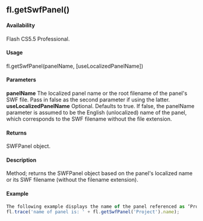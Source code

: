 ## fl.getSwfPanel()

#### Availability

Flash CS5.5 Professional.

#### Usage

fl.getSwfPanel(panelName, \[useLocalizedPanelName\])

#### Parameters

**panelName** The localized panel name or the root filename of the panel's SWF file. Pass in false as the second parameter if using the latter.
**useLocalizedPanelName** Optional. Defaults to true. If false, the panelName parameter is assumed to be the English (unlocalized) name of the panel, which corresponds to the SWF filename without the file extension.

#### Returns

SWFPanel object.

#### Description

Method; returns the SWFPanel object based on the panel's localized name or its SWF filename (without the filename extension).

#### Example

```javascript
The following example displays the name of the panel referenced as ‘Project’ in the Output panel:
fl.trace('name of panel is: ' + fl.getSwfPanel('Project').name);

```